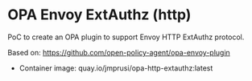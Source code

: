 # OPA Envoy ExtAuthz (http) 

PoC to create an OPA plugin to support Envoy HTTP ExtAuthz protocol. 

Based on: https://github.com/open-policy-agent/opa-envoy-plugin


* Container image: quay.io/jmprusi/opa-http-extauthz:latest


